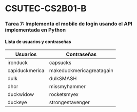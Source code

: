 # CSUTEC-CS2B01-B
### Tarea 7: Implementa el mobile de login usando el API implementada en Python

#### Lista de usuarios y contraseñas
Usuarios | Contraseñas
-----------|---------------
ironduck | capsucks
capiduckmerica | makeduckmericagreatagain
dulk | dulkSMASH
dhor | missmyhammer
duckwidow | rocketsmyex
duckeye | strongestavenger

